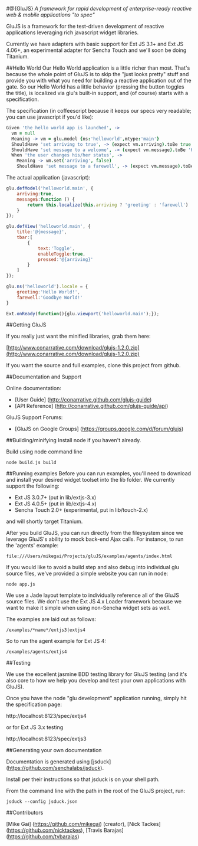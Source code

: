 #@{GluJS}
*A framework for rapid development of enterprise-ready reactive web & mobile applications "to spec"*

GluJS is a framework for the test-driven development of reactive applications
leveraging rich javascript widget libraries.

Currently we have adapters with basic support for Ext JS 3.1+ and Ext JS 4.06+, an experimental adapter
for Sencha Touch and we'll soon be doing Titanium.

##Hello World
Our Hello World application is a little richer than most. That's because the whole point of GluJS is to
skip the "just looks pretty" stuff and provide you with what you need for building a reactive application out of the gate.
So our Hello World has a little behavior (pressing the button toggles the title),
is localized via glu's built-in support, and (of course) starts with a specification.

The specification (in coffeescript because it keeps our specs very readable; you can use javascript if you'd like):

```coffeescript
Given 'the hello world app is launched', ->
  vm = null
  Meaning -> vm = glu.model {ns:'helloworld',mtype:'main'}
  ShouldHave 'set arriving to true', -> (expect vm.arriving).toBe true
  ShouldHave 'set message to a welcome', -> (expect vm.message).toBe 'Hello World!'
  When 'the user changes his/her status', ->
    Meaning -> vm.set('arriving', false)
    ShouldHave 'set message to a farewell', -> (expect vm.message).toBe 'Goodbye World!'
```
The actual application (javascript):
```javascript
glu.defModel('helloworld.main', {
    arriving:true,
    message$:function () {
        return this.localize(this.arriving ? 'greeting' : 'farewell')
    }
});

glu.defView('helloworld.main', {
    title:'@{message}',
    tbar:[
        {
            text:'Toggle',
            enableToggle:true,
            pressed:'@{arriving}'
        }
    ]
});

glu.ns('helloworld').locale = {
    greeting:'Hello World!',
    farewell:'Goodbye World!'
}

Ext.onReady(function(){glu.viewport('helloworld.main');});
```
##Getting GluJS

If you really just want the minified libraries, grab them here:

[http://www.conarrative.com/download/glujs-1.2.0.zip](http://www.conarrative.com/download/glujs-1.2.0.zip)

If you want the source and full examples, clone this project from github.

##Documentation and Support

Online documentation:

-  [User Guide] (http://conarrative.github.com/glujs-guide)
-  [API Reference] (http://conarrative.github.com/glujs-guide/api)

GluJS Support Forums:

-  [GluJS on Google Groups] (https://groups.google.com/d/forum/glujs)

##Building/minifying
Install node if you haven't already.

Build using node command line

    node build.js build

##Running examples
Before you can run examples, you'll need to download and install your desired widget toolset into the lib folder.
We currently support the following:

- Ext JS 3.0.7+ (put in lib/extjs-3.x)
- Ext JS 4.0.5+ (put in lib/extjs-4.x)
- Sencha Touch 2.0+ (experimental, put in lib/touch-2.x)

and will shortly target Titanium.

After you build GluJS, you can run directly from the fileysystem since we leverage GluJS's ability to mock back-end Ajax calls.
For instance, to run the 'agents' example:

    file:///Users/mikegai/Projects/gluJS/examples/agents/index.html

If you would like to avoid a build step and also debug into individual glu source files, we've provided a simple website
you can run in node:

    node app.js

We use a Jade layout template to individually reference all of the GluJS source files. We don't use
the Ext JS 4.x Loader framework because we want to make it simple when using non-Sencha widget sets as well.

The examples are laid out as follows:

    /examples/*name*/extjs3|extjs4

So to run the agent example for Ext JS 4:

    /examples/agents/extjs4

##Testing

We use the excellent jasmine BDD testing library for GluJS testing (and it's also core to how we help you develop and
test your own applications with GluJS).

Once you have the node "glu development" application running, simply hit the specification page:

http://localhost:8123/spec/extjs4

or for Ext JS 3.x testing

http://localhost:8123/spec/extjs3

##Generating your own documentation

Documentation is generated using [jsduck] (https://github.com/senchalabs/jsduck).

Install per their instructions so that jsduck is on your shell path.

From the command line with the path in the root of the GluJS project, run:

    jsduck --config jsduck.json

##Contributors

[Mike Gai] (https://github.com/mikegai) (creator), [Nick Tackes] (https://github.com/nicktackes), [Travis Barajas] (https://github.com/tvbarajas)
